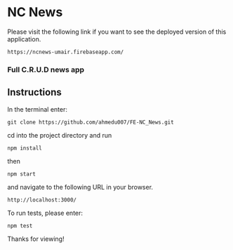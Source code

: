 # NC News 

Please visit the following link if you want to see the deployed version of this application.

```
https://ncnews-umair.firebaseapp.com/
```

### Full C.R.U.D news app

## Instructions

In the terminal enter:

```
git clone https://github.com/ahmedu007/FE-NC_News.git
```

cd into the project directory and run

```
npm install
```
then

```
npm start
```
and navigate to the following URL in your browser.
```
http://localhost:3000/
```

To run tests, please enter:

```
npm test
```
Thanks for viewing!
